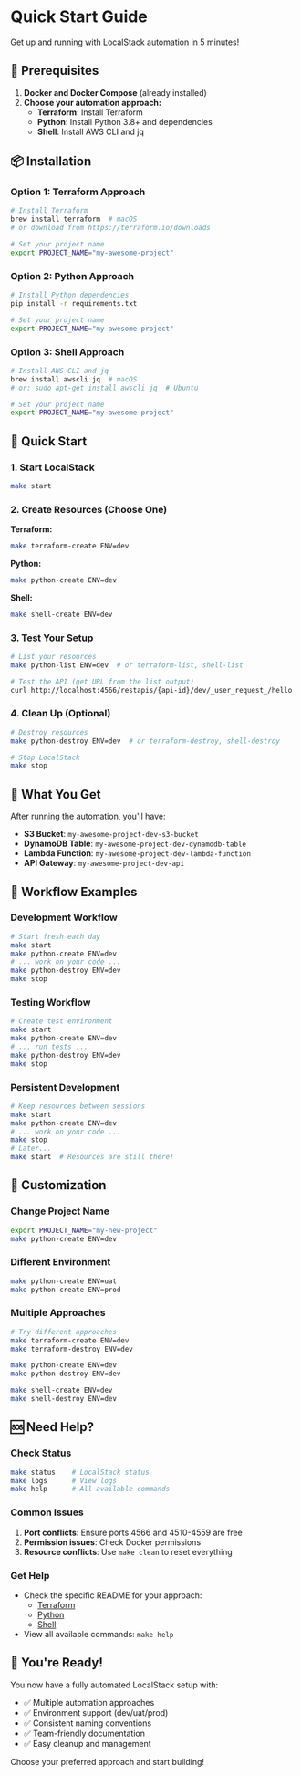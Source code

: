# Quick Start Guide

Get up and running with LocalStack automation in 5 minutes!

## 🚀 Prerequisites

1. **Docker and Docker Compose** (already installed)
2. **Choose your automation approach:**
   - **Terraform**: Install Terraform
   - **Python**: Install Python 3.8+ and dependencies
   - **Shell**: Install AWS CLI and jq

## 📦 Installation

### Option 1: Terraform Approach

```bash
# Install Terraform
brew install terraform  # macOS
# or download from https://terraform.io/downloads

# Set your project name
export PROJECT_NAME="my-awesome-project"
```

### Option 2: Python Approach

```bash
# Install Python dependencies
pip install -r requirements.txt

# Set your project name
export PROJECT_NAME="my-awesome-project"
```

### Option 3: Shell Approach

```bash
# Install AWS CLI and jq
brew install awscli jq  # macOS
# or: sudo apt-get install awscli jq  # Ubuntu

# Set your project name
export PROJECT_NAME="my-awesome-project"
```

## 🎯 Quick Start

### 1. Start LocalStack

```bash
make start
```

### 2. Create Resources (Choose One)

**Terraform:**

```bash
make terraform-create ENV=dev
```

**Python:**

```bash
make python-create ENV=dev
```

**Shell:**

```bash
make shell-create ENV=dev
```

### 3. Test Your Setup

```bash
# List your resources
make python-list ENV=dev  # or terraform-list, shell-list

# Test the API (get URL from the list output)
curl http://localhost:4566/restapis/{api-id}/dev/_user_request_/hello
```

### 4. Clean Up (Optional)

```bash
# Destroy resources
make python-destroy ENV=dev  # or terraform-destroy, shell-destroy

# Stop LocalStack
make stop
```

## 🧪 What You Get

After running the automation, you'll have:

- **S3 Bucket**: `my-awesome-project-dev-s3-bucket`
- **DynamoDB Table**: `my-awesome-project-dev-dynamodb-table`
- **Lambda Function**: `my-awesome-project-dev-lambda-function`
- **API Gateway**: `my-awesome-project-dev-api`

## 🔄 Workflow Examples

### Development Workflow

```bash
# Start fresh each day
make start
make python-create ENV=dev
# ... work on your code ...
make python-destroy ENV=dev
make stop
```

### Testing Workflow

```bash
# Create test environment
make start
make python-create ENV=dev
# ... run tests ...
make python-destroy ENV=dev
make stop
```

### Persistent Development

```bash
# Keep resources between sessions
make start
make python-create ENV=dev
# ... work on your code ...
make stop
# Later...
make start  # Resources are still there!
```

## 🎨 Customization

### Change Project Name

```bash
export PROJECT_NAME="my-new-project"
make python-create ENV=dev
```

### Different Environment

```bash
make python-create ENV=uat
make python-create ENV=prod
```

### Multiple Approaches

```bash
# Try different approaches
make terraform-create ENV=dev
make terraform-destroy ENV=dev

make python-create ENV=dev
make python-destroy ENV=dev

make shell-create ENV=dev
make shell-destroy ENV=dev
```

## 🆘 Need Help?

### Check Status

```bash
make status    # LocalStack status
make logs      # View logs
make help      # All available commands
```

### Common Issues

1. **Port conflicts**: Ensure ports 4566 and 4510-4559 are free
2. **Permission issues**: Check Docker permissions
3. **Resource conflicts**: Use `make clean` to reset everything

### Get Help

- Check the specific README for your approach:
  - [Terraform](./scripts/terraform/README.md)
  - [Python](./scripts/python/README.md)
  - [Shell](./scripts/shell/README.md)
- View all available commands: `make help`

## 🎉 You're Ready!

You now have a fully automated LocalStack setup with:

- ✅ Multiple automation approaches
- ✅ Environment support (dev/uat/prod)
- ✅ Consistent naming conventions
- ✅ Team-friendly documentation
- ✅ Easy cleanup and management

Choose your preferred approach and start building!
